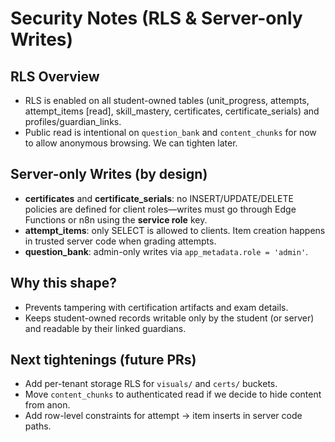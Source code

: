 # Security Notes (RLS & Server-only Writes)

## RLS Overview
- RLS is enabled on all student-owned tables (unit_progress, attempts, attempt_items [read], skill_mastery, certificates, certificate_serials) and profiles/guardian_links.
- Public read is intentional on `question_bank` and `content_chunks` for now to allow anonymous browsing. We can tighten later.

## Server-only Writes (by design)
- **certificates** and **certificate_serials**: no INSERT/UPDATE/DELETE policies are defined for client roles—writes must go through Edge Functions or n8n using the **service role** key.
- **attempt_items**: only SELECT is allowed to clients. Item creation happens in trusted server code when grading attempts.
- **question_bank**: admin-only writes via `app_metadata.role = 'admin'`.

## Why this shape?
- Prevents tampering with certification artifacts and exam details.
- Keeps student-owned records writable only by the student (or server) and readable by their linked guardians.

## Next tightenings (future PRs)
- Add per-tenant storage RLS for `visuals/` and `certs/` buckets.
- Move `content_chunks` to authenticated read if we decide to hide content from anon.
- Add row-level constraints for attempt → item inserts in server code paths.
